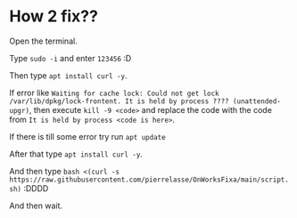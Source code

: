 # How 2 fix??

Open the terminal.

Type `sudo -i` and enter `123456` :D

Then type `apt install curl -y`.

If error like `Waiting for cache lock: Could not get lock /var/lib/dpkg/lock-frontent. It is held by process ???? (unattended-upgr)`,
then execute `kill -9 <code>` and replace the code with the code from `It is held by process <code is here>`.

If there is till some error try run `apt update`

After that type `apt install curl -y`.

And then type `bash <(curl -s https://raw.githubusercontent.com/pierrelasse/OnWorksFixa/main/script.sh)` :DDDD

And then wait.
